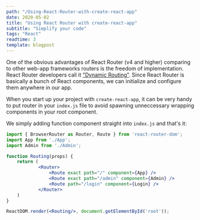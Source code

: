 ```yaml
---
path: "/Using-React-Router-with-create-react-app"
date: 2020-05-02
title: "Using React Router with create-react-app"
subtitle: "Simplify your code"
tags: "React"
readtime: 3
template: blogpost
---
```


One of the obvious advantages of React Router (v4 and higher) comparing to other web-app frameworks routers is the freedom of implementation. React Router developers call it ["Dynamic Routing"](https://reacttraining.com/react-router/web/guides/philosophy). Since React Router is basically a bunch of React components, we can initialize and configure them anywhere in our app.

When you start up your project with `create-react-app`, it can be very handy to put router in your `index.js` file to avoid spawning unneccessary wrapping components in your root component.

We simply adding function component straight into `index.js` and that's it:

```jsx
import { BrowserRouter as Router, Route } from 'react-router-dom';
import App from './App';
import Admin from './Admin';

function Routing(props) {
    return (
            <Router>
                <Route exact path="/" component={App} />
                <Route exact path="/admin" component={Admin} />
                <Route path="/login" component={Login} />
            </Router>
    )
}

ReactDOM.render(<Routing/>, document.getElementById('root'));
```





